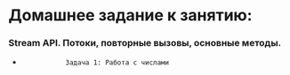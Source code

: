 # Домашнее задание к занятию: 
### Stream API. Потоки, повторные вызовы, основные методы.

*                Задача 1: Работа с числами